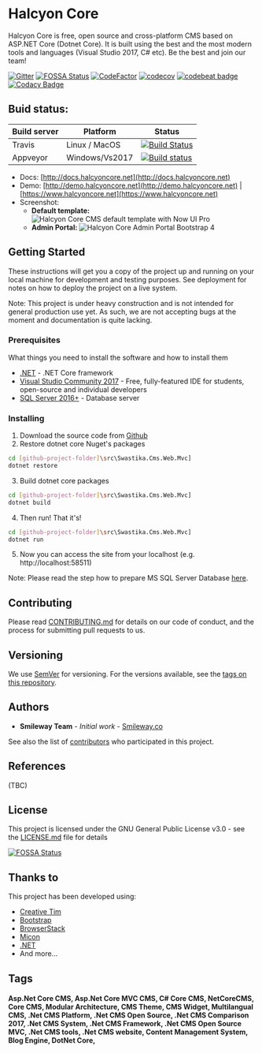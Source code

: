 # Halcyon Core

Halcyon Core is free, open source and cross-platform CMS based on ASP.NET Core (Dotnet Core). It is built using the best and the most modern tools and languages (Visual Studio 2017, C# etc). Be the best and join our team!

[![Gitter](https://badges.gitter.im/Halcyon-Core/Halcyon-Core-Core.svg)](https://gitter.im/Halcyon-Core/Halcyon-Core-Core?utm_source=badge&utm_medium=badge&utm_campaign=pr-badge)
[![FOSSA Status](https://app.fossa.io/api/projects/git%2Bgithub.com%2FHalcyon-Core%2FHalcyon-Core-Core.svg?type=shield)](https://app.fossa.io/projects/git%2Bgithub.com%2FHalcyon-Core%2FHalcyon-Core-Core?ref=badge_shield)
[![CodeFactor](https://www.codefactor.io/repository/github/Halcyon-Core/Halcyon-Core-core/badge)](https://www.codefactor.io/repository/github/Halcyon-Core/Halcyon-Core-core)
[![codecov](https://codecov.io/gh/Halcyon-Core/Halcyon-Core-Core/branch/master/graph/badge.svg)](https://codecov.io/gh/Halcyon-Core/Halcyon-Core-Core)
[![codebeat badge](https://codebeat.co/badges/dcd5aeaf-f8d5-412e-bc22-e937ccf3a698)](https://codebeat.co/projects/github-com-smileway-Halcyon-Core-core-master)
[![Codacy Badge](https://api.codacy.com/project/badge/Grade/bbd56b2b0e1f4711a83dfe61181ed894)](https://www.codacy.com/app/Smilefounder/Halcyon-Core-Core?utm_source=github.com&amp;utm_medium=referral&amp;utm_content=Halcyon-Core/Halcyon-Core-Core&amp;utm_campaign=Badge_Grade)

## Buid status:
| Build server| Platform       | Status      |
|-------------|----------------|-------------|
|Travis       | Linux / MacOS  |[![Build Status](https://travis-ci.org/Halcyon-Core/Halcyon-Core.svg?branch=master)](https://travis-ci.org/Halcyon-Core/Halcyon-Core) |
|Appveyor      | Windows/Vs2017 |[![Build status](https://ci.appveyor.com/api/projects/status/dup0f5a09j58ud8s?svg=true)](https://ci.appveyor.com/project/Smilefounder/halcyon-core)|

- Docs: [http://docs.halcyoncore.net](http://docs.halcyoncore.net)
- Demo: [http://demo.halcyoncore.net](http://demo.halcyoncore.net) | [https://www.halcyoncore.net](https://www.halcyoncore.net)
- Screenshot:  
  - **Default template:**
![Halcyon Core CMS default template with Now UI Pro](https://github.com/Halcyon-Core/Halcyon-Core/blob/master/docs/_images/readme/Halcyon-Core-Default-Template-Now-UI-Pro-800px.gif?raw=true "Halcyon Core CMS default template with Now UI Pro")
  - **Admin Portal:**
![Halcyon Core Admin Portal Bootstrap 4](https://Halcyon-Core.github.io/Halcyon-Admin-HTML/img/white.png "Halcyon Core Admin Portal Bootstrap 4")

## Getting Started

These instructions will get you a copy of the project up and running on your local machine for development and testing purposes. See deployment for notes on how to deploy the project on a live system.

Note: This project is under heavy construction and is not intended for general production use yet. As such, we are not accepting bugs at the moment and documentation is quite lacking.

### Prerequisites

What things you need to install the software and how to install them

* [.NET](https://www.microsoft.com/net/core) - .NET Core framework
* [Visual Studio Community 2017](https://www.visualstudio.com/downloads/) - Free, fully-featured IDE for students, open-source and individual developers
* [SQL Server 2016+](https://www.microsoft.com/en-us/sql-server/sql-server-editions-express) - Database server


### Installing

1. Download the source code from [Github](https://github.com/Halcyon-Core/Halcyon-Core-Core)
2. Restore dotnet core Nuget's packages
```bash
cd [github-project-folder]\src\Swastika.Cms.Web.Mvc]
dotnet restore
```
3. Build dotnet core packages
```bash
cd [github-project-folder]\src\Swastika.Cms.Web.Mvc]
dotnet build
```
4. Then run! That it's!
```bash
cd [github-project-folder]\src\Swastika.Cms.Web.Mvc]
dotnet run
```
5. Now you can access the site from your localhost (e.g. http://localhost:58511)

Note: Please read the step how to prepare MS SQL Server Database [here](/installing?id=step-2-create-the-database-and-a-user).

## Contributing

Please read [CONTRIBUTING.md](CONTRIBUTING.md) for details on our code of conduct, and the process for submitting pull requests to us.

## Versioning

We use [SemVer](http://semver.org/) for versioning. For the versions available, see the [tags on this repository](https://github.com/Halcyon-Core/Halcyon-Core-Core/tags). 

## Authors

* **Smileway Team** - *Initial work* - [Smileway.co](http://www.smileway.co)

See also the list of [contributors](https://github.com/Halcyon-Core/Halcyon-Core-Core/graphs/contributors) who participated in this project.

## References
(TBC)

## License

This project is licensed under the GNU General Public License v3.0 - see the [LICENSE.md](LICENSE.md) file for details


[![FOSSA Status](https://app.fossa.io/api/projects/git%2Bgithub.com%2FHalcyon-Core%2FHalcyon-Core-Core.svg?type=large)](https://app.fossa.io/projects/git%2Bgithub.com%2FHalcyon-Core%2FHalcyon-Core-Core?ref=badge_large)

## Thanks to

This project has been developed using:
* [Creative Tim](https://www.creative-tim.com/)
* [Bootstrap](https://getbootstrap.com/)
* [BrowserStack](https://www.browserstack.com/)
* [Micon](http://xtoolkit.github.io/Micon/icons/)
* [.NET](https://www.microsoft.com/net/core)
* And more...

## Tags
#### Asp.Net Core CMS, Asp.Net Core MVC CMS, C# Core CMS, NetCoreCMS, Core CMS, Modular Architecture, CMS Theme, CMS Widget, Multilangual CMS, .Net CMS Platform, .Net CMS Open Source, .Net CMS Comparison 2017, .Net CMS System, .Net CMS Framework, .Net CMS Open Source MVC, .Net CMS tools, .Net CMS website, Content Management System, Blog Engine, DotNet Core,

